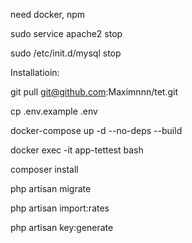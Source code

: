 need docker, npm

sudo service apache2 stop

sudo /etc/init.d/mysql stop


Installatioin:

git pull git@github.com:Maximnnn/tet.git

cp .env.example .env

docker-compose up -d --no-deps --build

docker exec -it app-tettest bash

composer install 

php artisan migrate

php artisan import:rates

php artisan key:generate
